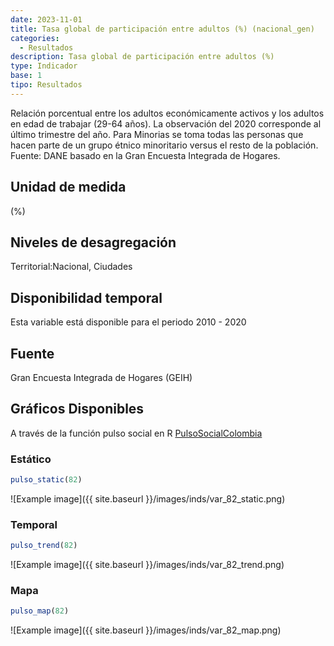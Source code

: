 ```yaml
---
date: 2023-11-01
title: Tasa global de participación entre adultos (%) (nacional_gen)
categories:
  - Resultados
description: Tasa global de participación entre adultos (%)
type: Indicador
base: 1
tipo: Resultados
--- 
```


Relación porcentual entre los adultos económicamente activos y los adultos en edad de trabajar (29-64 años). La observación del 2020 corresponde al último trimestre del año. Para Minorias se toma todas las personas que hacen parte de un grupo étnico minoritario versus el resto de la población.
Fuente: DANE basado en la Gran Encuesta Integrada de Hogares.

## Unidad de medida
(%)

## Niveles de desagregación
Territorial:Nacional, Ciudades

## Disponibilidad temporal
Esta variable está disponible para el periodo 2010 - 2020

## Fuente
Gran Encuesta Integrada de Hogares (GEIH)

## Gráficos Disponibles

A través de la función pulso social en R [PulsoSocialColombia](https://github.com/pulsosocialcolombia/PulsoSocialColombia)

### Estático

``` R
pulso_static(82)
```

![Example image]({{ site.baseurl }}/images/inds/var_82_static.png)

### Temporal

``` R
pulso_trend(82)
```

![Example image]({{ site.baseurl }}/images/inds/var_82_trend.png)

### Mapa

``` R
pulso_map(82)
```

![Example image]({{ site.baseurl }}/images/inds/var_82_map.png)